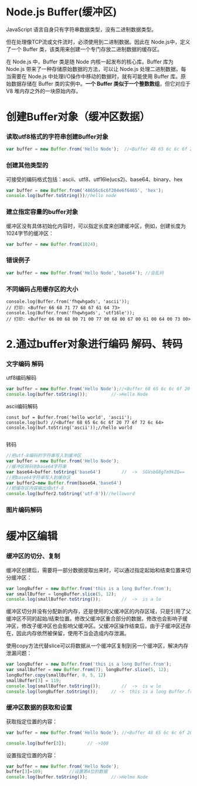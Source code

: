 # Node.js Buffer(缓冲区)

JavaScript 语言自身只有字符串数据类型，没有二进制数据类型。

但在处理像TCP流或文件流时，必须使用到二进制数据。因此在 Node.js中，定义了一个 Buffer 类，该类用来创建一个专门存放二进制数据的缓存区。

在 Node.js 中，Buffer 类是随 Node 内核一起发布的核心库。Buffer 库为 Node.js 带来了一种存储原始数据的方法，可以让 Node.js 处理二进制数据，每当需要在 Node.js 中处理I/O操作中移动的数据时，就有可能使用 Buffer 库。原始数据存储在 Buffer 类的实例中。**一个 Buffer 类似于一个整数数组**，但它对应于 V8 堆内存之外的一块原始内存。

# 创建Buffer对象（缓冲区数据）

### 读取utf8格式的字符串创建Buffer对象

```js
var buffer = new Buffer.from('Hello Node');  //<Buffer 48 65 6c 6c 6f 20 4e 6f 64 65>
```

### 创建其他类型的

可接受的编码格式包括：ascii、utf8、utf16le(ucs2)、base64、binary、hex

```js
var buffer = new Buffer.from('48656c6c6f204e6f6465', 'hex');
console.log(buffer.toString())//hello node
```

### 建立指定容量的buffer对象

缓冲区没有具体初始化内容时，可以指定长度来创建缓冲区，例如，创建长度为1024字节的缓冲区：

```js
var buffer = new Buffer.from(1024);
```

### 错误例子

```js
var buffer = new Buffer.from('Hello Node','base64'); //会乱码
```

### 不同编码占用缓存区的大小

```
console.log(Buffer.from('fhqwhgads', 'ascii'));
// 打印: <Buffer 66 68 71 77 68 67 61 64 73>
console.log(Buffer.from('fhqwhgads', 'utf16le'));
// 打印: <Buffer 66 00 68 00 71 00 77 00 68 00 67 00 61 00 64 00 73 00>
```

# 2.通过buffer对象进行编码  解码、转码

### 文字编码  解码

utf8编码解码

```js
var buffer = new Buffer.from('Hello Node');//<Buffer 68 65 6c 6c 6f 20 77 6f 72 6c 64>
console.log(buffer.toString());			//->Hello Node
```

ascii编码解码

```
const buf = Buffer.from('hello world', 'ascii');
console.log(buf) //<Buffer 68 65 6c 6c 6f 20 77 6f 72 6c 64>
console.log(buf.toString('ascii'));//hello world


```

转码

```js
//把utf-8编码的字符串写入到缓冲区
var buffer = new Buffer.from('Hello Node');
//缓冲区转码到base64字符串
var base64=buffer.toString('base64')		//  ->  SGVsbG8gTm9kZQ==
//把base64字符串写入到缓存区
var buffer2=new Buffer.from(base64,'base64')
//把缓存区内容输出成utf-8
console.log(buffer2.toString('utf-8'))//helloword

```

### 图片编码解码



# 缓冲区编辑

### 缓冲区的切分、复制

缓冲区创建后，需要将一部分数据提取出来时，可以通过指定起始和结束位置来切分缓冲区：

```js
var longBuffer = new Buffer.from('this is a long Buffer.from');
var smallBuffer = longBuffer.slice(5, 12);
console.log(smallBuffer.toString());		//	->	is a lo
```

缓冲区切分并没有分配新的内存，还是使用的父缓冲区的内存区域，只是引用了父缓冲区不同的起始/结束位置。修改父缓冲区重合部分的数据，修改也会影响子缓冲区，修改子缓冲区也会影响父缓冲区。父缓冲区操作结束后，由于子缓冲区还存在，因此内存依然被保留，使用不当会造成内存泄漏。

使用copy方法代替slice可以将数据从一个缓冲区复制到另一个缓冲区，解决内存泄漏问题：

```js
var longBuffer = new Buffer.from('this is a long Buffer.from');
var smallBuffer = new Buffer.from(7); longBuffer.slice(5, 12);
longBuffer.copy(smallBuffer, 0, 5, 12)
smallBuffer[3] = 119;
console.log(smallBuffer.toString());		//	->	is w lo
console.log(longBuffer.toString());		// ->  this is a long Buffer.from //父缓冲区未子缓冲区修改的影响
```

### 缓冲区数据的获取和设置

获取指定位置的内容：

```js
var buffer = new Buffer.from('Hello Node'); //<Buffer 48 65 6c 6c 6f 20 4e 6f 64 65>

console.log(buffer[3]);        // ->108
```

设置指定位置的内容：

```js
var buffer = new Buffer.from('Hello Node');
buffer[3]=109;			//设置第4位的数据
console.log(buffer.toString());			//->Helmo Node
```



